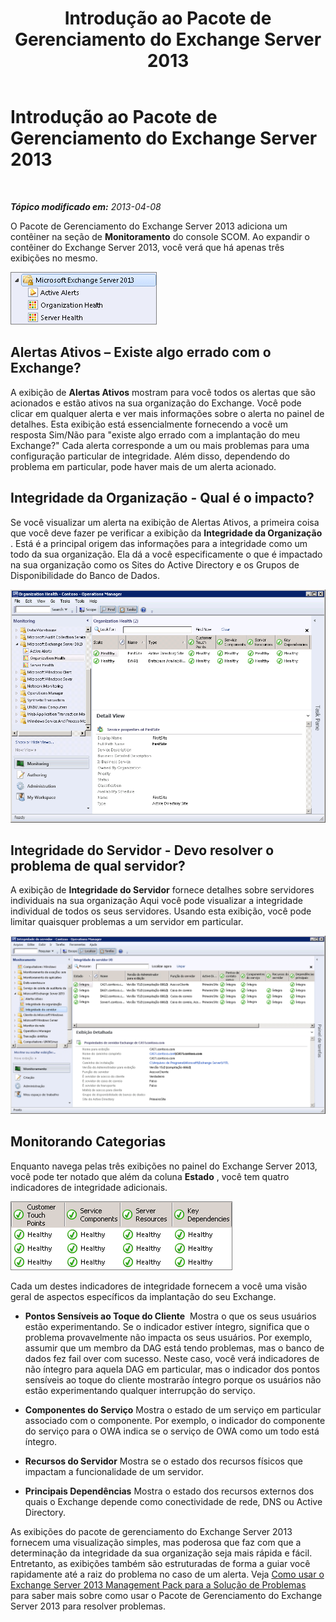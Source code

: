 ﻿---
title: Introdução ao Pacote de Gerenciamento do Exchange Server 2013
TOCTitle: Introdução ao Pacote de Gerenciamento do Exchange Server 2013
ms:assetid: 72d1609f-ab32-44d8-aa40-b1de587442d2
ms:mtpsurl: https://technet.microsoft.com/pt-br/library/Dn195908(v=EXCHG.150)
ms:contentKeyID: 53275645
ms.date: 08/29/2014
mtps_version: v=EXCHG.150
ms.translationtype: HT
---

# Introdução ao Pacote de Gerenciamento do Exchange Server 2013

 

_**Tópico modificado em:** 2013-04-08_

O Pacote de Gerenciamento do Exchange Server 2013 adiciona um contêiner na seção de **Monitoramento** do console SCOM. Ao expandir o contêiner do Exchange Server 2013, você verá que há apenas três exibições no mesmo.

![Contêineres do Pacote de Gerenciamento do Exchange 2013](images/Dn195908.253b4ec5-2103-4b0c-a22e-5ebd24d08600(EXCHG.150).png "Contêineres do Pacote de Gerenciamento do Exchange 2013")

## Alertas Ativos – Existe algo errado com o Exchange?

A exibição de **Alertas Ativos** mostram para você todos os alertas que são acionados e estão ativos na sua organização do Exchange. Você pode clicar em qualquer alerta e ver mais informações sobre o alerta no painel de detalhes. Esta exibição está essencialmente fornecendo a você um resposta Sim/Não para "existe algo errado com a implantação do meu Exchange?" Cada alerta corresponde a um ou mais problemas para uma configuração particular de integridade. Além disso, dependendo do problema em particular, pode haver mais de um alerta acionado.

## Integridade da Organização - Qual é o impacto?

Se você visualizar um alerta na exibição de Alertas Ativos, a primeira coisa que você deve fazer pe verificar a exibição da **Integridade da Organização** . Está é a principal origem das informações para a integridade como um todo da sua organização. Ela dá a você especificamente o que é impactado na sua organização como os Sites do Active Directory e os Grupos de Disponibilidade do Banco de Dados.

![Integridade da organização](images/Dn195908.603c920b-7b88-4956-87d9-09d93fa6cba3(EXCHG.150).png "Integridade da organização")

## Integridade do Servidor - Devo resolver o problema de qual servidor?

A exibição de **Integridade do Servidor** fornece detalhes sobre servidores individuais na sua organização Aqui você pode visualizar a integridade individual de todos os seus servidores. Usando esta exibição, você pode limitar quaisquer problemas a um servidor em particular.

![Integridade do Servidor](images/Dn195908.c863be83-fc4b-4daf-a18b-27b1aae15b1d(EXCHG.150).png "Integridade do Servidor")

## Monitorando Categorias

Enquanto navega pelas três exibições no painel do Exchange Server 2013, você pode ter notado que além da coluna **Estado** , você tem quatro indicadores de integridade adicionais.

![Indicadores de integridade do Exchange](images/Dn195908.dd10ed0b-abe5-41aa-8d43-b4fb10133984(EXCHG.150).png "Indicadores de integridade do Exchange")

Cada um destes indicadores de integridade fornecem a você uma visão geral de aspectos específicos da implantação do seu Exchange.

  - **Pontos Sensíveis ao Toque do Cliente**  Mostra o que os seus usuários estão experimentando. Se o indicador estiver íntegro, significa que o problema provavelmente não impacta os seus usuários. Por exemplo, assumir que um membro da DAG está tendo problemas, mas o banco de dados fez fail over com sucesso. Neste caso, você verá indicadores de não íntegro para aquela DAG em particular, mas o indicador dos pontos sensíveis ao toque do cliente mostrarão íntegro porque os usuários não estão experimentando qualquer interrupção do serviço.

  - **Componentes do Serviço** Mostra o estado de um serviço em particular associado com o componente. Por exemplo, o indicador do componente do serviço para o OWA indica se o serviço de OWA como um todo está íntegro.

  - **Recursos do Servidor** Mostra se o estado dos recursos físicos que impactam a funcionalidade de um servidor.

  - **Principais Dependências** Mostra o estado dos recursos externos dos quais o Exchange depende como conectividade de rede, DNS ou Active Directory.

As exibições do pacote de gerenciamento do Exchange Server 2013 fornecem uma visualização simples, mas poderosa que faz com que a determinação da integridade da sua organização seja mais rápida e fácil. Entretanto, as exibições também são estruturadas de forma a guiar você rapidamente até a raiz do problema no caso de um alerta. Veja [Como usar o Exchange Server 2013 Management Pack para a Solução de Problemas](using-the-exchange-server-2013-management-pack-for-troubleshooting.md) para saber mais sobre como usar o Pacote de Gerenciamento do Exchange Server 2013 para resolver problemas.

